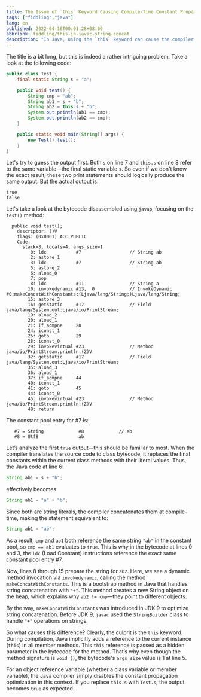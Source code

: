 ```yaml
---
title: The Issue of `this` Keyword Causing Compile-Time Constant Propagation Optimization Failure in Java
tags: ["fiddling","java"]
lang: en
published: 2022-04-16T00:01:28+08:00
abbrlink: fiddling/this-in-javac-string-concat
description: "In Java, using the `this` keyword can cause the compiler’s constant optimization to fail. Although `ab1` and `ab2` in the example seem to reference the same final static variable `s`, their comparisons yield different results. `ab1` concatenates strings directly via the static variable, while `ab2` uses `this`, preventing the compiler from applying the same constant propagation optimization, thereby affecting string comparison. This phenomenon reveals how subtle syntax differences in Java can lead to changes in compilation behavior."
---
```

The title is a bit long, but this is indeed a rather intriguing problem. Take a look at the following code:

```java
public class Test {
    final static String s = "a";

    public void test() {
        String cmp = "ab";
        String ab1 = s + "b";
        String ab2 = this.s + "b";
        System.out.println(ab1 == cmp);
        System.out.println(ab2 == cmp);
    }

    public static void main(String[] args) {
        new Test().test();
    }
}
```

Let's try to guess the output first. Both `s` on line 7 and `this.s` on line 8 refer to the same variable—the final static variable `s`. So even if we don't know the exact result, these two print statements should logically produce the same output. But the actual output is:

```shell
true
false
```

Let's take a look at the bytecode disassembled using `javap`, focusing on the `test()` method:

```shell
  public void test();
    descriptor: ()V
    flags: (0x0001) ACC_PUBLIC
    Code:
      stack=3, locals=4, args_size=1
         0: ldc           #7                  // String ab
         2: astore_1
         3: ldc           #7                  // String ab
         5: astore_2
         6: aload_0
         7: pop
         8: ldc           #11                 // String a
        10: invokedynamic #13,  0             // InvokeDynamic #0:makeConcatWithConstants:(Ljava/lang/String;)Ljava/lang/String;
        15: astore_3
        16: getstatic     #17                 // Field java/lang/System.out:Ljava/io/PrintStream;
        19: aload_2
        20: aload_1
        21: if_acmpne     28
        24: iconst_1
        25: goto          29
        28: iconst_0
        29: invokevirtual #23                 // Method java/io/PrintStream.println:(Z)V
        32: getstatic     #17                 // Field java/lang/System.out:Ljava/io/PrintStream;
        35: aload_3
        36: aload_1
        37: if_acmpne     44
        40: iconst_1
        41: goto          45
        44: iconst_0
        45: invokevirtual #23                 // Method java/io/PrintStream.println:(Z)V
        48: return
```

The constant pool entry for #7 is:

```shell
   #7 = String             #8             // ab
   #8 = Utf8               ab
```

Let’s analyze the first `true` output—this should be familiar to most. When the compiler translates the source code to class bytecode, it replaces the final constants within the current class methods with their literal values. Thus, the Java code at line 6:

```java
String ab1 = s + "b";
```

effectively becomes:

```java
String ab1 = "a" + "b";
```

Since both are string literals, the compiler concatenates them at compile-time, making the statement equivalent to:

```java
String ab1 = "ab";
```

As a result, `cmp` and `ab1` both reference the same string `"ab"` in the constant pool, so `cmp == ab1` evaluates to `true`. This is why in the bytecode at lines 0 and 3, the `ldc` (Load Constant) instructions reference the exact same constant pool entry #7.

Now, lines 8 through 15 prepare the string for `ab2`. Here, we see a dynamic method invocation via `invokedynamic`, calling the method `makeConcatWithConstants`. This is a bootstrap method in Java that handles string concatenation with `"+"`. This method creates a new String object on the heap, which explains why `ab2 != cmp`—they point to different objects.

By the way, `makeConcatWithConstants` was introduced in JDK 9 to optimize string concatenation. Before JDK 9, `javac` used the `StringBuilder` class to handle `"+"` operations on strings.

So what causes this difference? Clearly, the culprit is the `this` keyword. During compilation, Java implicitly adds a reference to the current instance (`this`) in all member methods. This `this` reference is passed as a hidden parameter in the bytecode for the method. That’s why even though the method signature is `void ()`, the bytecode's `args_size` value is 1 at line 5.

For an object reference variable (whether a class variable or member variable), the Java compiler simply disables the constant propagation optimization in this context. If you replace `this.s` with `Test.s`, the output becomes `true` as expected.